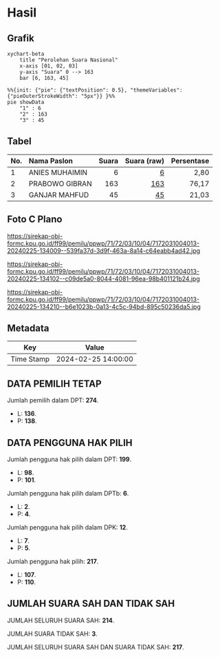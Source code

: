 # Hasil

## Grafik

```mermaid
xychart-beta
    title "Perolehan Suara Nasional"
    x-axis [01, 02, 03]
    y-axis "Suara" 0 --> 163
    bar [6, 163, 45]
```

```mermaid
%%{init: {"pie": {"textPosition": 0.5}, "themeVariables": {"pieOuterStrokeWidth": "5px"}} }%%
pie showData
    "1" : 6
    "2" : 163
    "3" : 45
```

## Tabel

| No. | Nama Paslon    | Suara | Suara (raw) | Persentase |
|:--- |:-------------- | -----:| -----------:| ----------:|
| 1   | ANIES MUHAIMIN | 6     | [6][p-1]    | 2,80       |
| 2   | PRABOWO GIBRAN | 163   | [163][p-2]  | 76,17      |
| 3   | GANJAR MAHFUD  | 45    | [45][p-3]   | 21,03      |


[p-1]: https://github.com/gigit-pemilu/pemilu-2024/blob/main/pilpres/hitung-suara/sub/71-sulawesi-utara/sub/72-kota-bitung/sub/03-ranowulu/sub/1004-pinokalan/sub/013-tps/sub/paslon-1.txt
[p-2]: https://github.com/gigit-pemilu/pemilu-2024/blob/main/pilpres/hitung-suara/sub/71-sulawesi-utara/sub/72-kota-bitung/sub/03-ranowulu/sub/1004-pinokalan/sub/013-tps/sub/paslon-2.txt
[p-3]: https://github.com/gigit-pemilu/pemilu-2024/blob/main/pilpres/hitung-suara/sub/71-sulawesi-utara/sub/72-kota-bitung/sub/03-ranowulu/sub/1004-pinokalan/sub/013-tps/sub/paslon-3.txt

## Foto C Plano

https://sirekap-obj-formc.kpu.go.id/ff99/pemilu/ppwp/71/72/03/10/04/7172031004013-20240225-134009--539fa37d-3d9f-463a-8a14-c64eabb4ad42.jpg

https://sirekap-obj-formc.kpu.go.id/ff99/pemilu/ppwp/71/72/03/10/04/7172031004013-20240225-134102--c09de5a0-8044-4081-96ea-98b401121b24.jpg

https://sirekap-obj-formc.kpu.go.id/ff99/pemilu/ppwp/71/72/03/10/04/7172031004013-20240225-134210--b6e1023b-0a13-4c5c-94bd-895c50236da5.jpg


## Metadata

| Key        | Value               |
| ---------- | ------------------- |
| Time Stamp | 2024-02-25 14:00:00 |


## DATA PEMILIH TETAP

Jumlah pemilih dalam DPT: **274**.
 * L: **136**.
 * P: **138**.

## DATA PENGGUNA HAK PILIH

Jumlah pengguna hak pilih dalam DPT: **199**.
 * L: **98**.
 * P: **101**.

Jumlah pengguna hak pilih dalam DPTb: **6**.
 * L: **2**.
 * P: **4**.

Jumlah pengguna hak pilih dalam DPK: **12**.
 * L: **7**.
 * P: **5**.

Jumlah pengguna hak pilih: **217**.
 * L: **107**.
 * P: **110**.

## JUMLAH SUARA SAH DAN TIDAK SAH

JUMLAH SELURUH SUARA SAH: **214**.

JUMLAH SUARA TIDAK SAH: **3**.

JUMLAH SELURUH SUARA SAH DAN SUARA TIDAK SAH: **217**.


